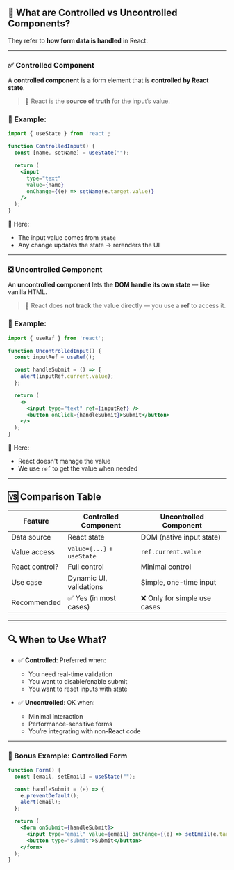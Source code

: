 
## 🎯 What are Controlled vs Uncontrolled Components?

They refer to **how form data is handled** in React.

---

### ✅ **Controlled Component**

A **controlled component** is a form element that is **controlled by React state**.

> 📌 React is the **source of truth** for the input’s value.

### 📝 Example:

```jsx
import { useState } from 'react';

function ControlledInput() {
  const [name, setName] = useState("");

  return (
    <input
      type="text"
      value={name}
      onChange={(e) => setName(e.target.value)}
    />
  );
}
```

🧠 Here:

* The input value comes from `state`
* Any change updates the state → rerenders the UI

---

### ❎ **Uncontrolled Component**

An **uncontrolled component** lets the **DOM handle its own state** — like vanilla HTML.

> 📌 React does **not track** the value directly — you use a **ref** to access it.

### 📝 Example:

```jsx
import { useRef } from 'react';

function UncontrolledInput() {
  const inputRef = useRef();

  const handleSubmit = () => {
    alert(inputRef.current.value);
  };

  return (
    <>
      <input type="text" ref={inputRef} />
      <button onClick={handleSubmit}>Submit</button>
    </>
  );
}
```

🧠 Here:

* React doesn't manage the value
* We use `ref` to get the value when needed

---

## 🆚 Comparison Table

| Feature        | Controlled Component       | Uncontrolled Component      |
| -------------- | -------------------------- | --------------------------- |
| Data source    | React state                | DOM (native input state)    |
| Value access   | `value={...}` + `useState` | `ref.current.value`         |
| React control? | Full control               | Minimal control             |
| Use case       | Dynamic UI, validations    | Simple, one-time input      |
| Recommended    | ✅ Yes (in most cases)      | ❌ Only for simple use cases |

---

## 🔍 When to Use What?

* ✅ **Controlled**: Preferred when:

  * You need real-time validation
  * You want to disable/enable submit
  * You want to reset inputs with state

* ✅ **Uncontrolled**: OK when:

  * Minimal interaction
  * Performance-sensitive forms
  * You’re integrating with non-React code

---

### 🧪 Bonus Example: Controlled Form

```jsx
function Form() {
  const [email, setEmail] = useState("");

  const handleSubmit = (e) => {
    e.preventDefault();
    alert(email);
  };

  return (
    <form onSubmit={handleSubmit}>
      <input type="email" value={email} onChange={(e) => setEmail(e.target.value)} />
      <button type="submit">Submit</button>
    </form>
  );
}
```


